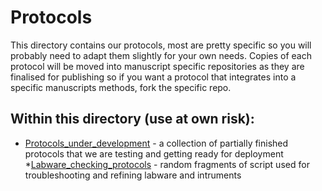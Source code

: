 # Protocols

This directory contains our protocols, most are pretty specific so you will probably need to adapt them slightly for your own needs. Copies of each protocol will be moved into manuscript specific repositories as they are finalised for publishing so if you want a protocol that integrates into a specific manuscripts methods, fork the specific repo.

## Within this directory (use at own risk):
* [Protocols_under_development](https://github.com/NewcastleUni-NetworkEcologyGroup/Opentrons/tree/master/Protocols/Protocols_under_development) - a collection of partially finished protocols that we are testing and getting ready for deployment
  *[Labware_checking_protocols](https://github.com/NewcastleUni-NetworkEcologyGroup/Opentrons/tree/master/Protocols/Protocols_under_development/Labware_checking_protocols) - random fragments of script used for troubleshooting and refining labware and intruments
